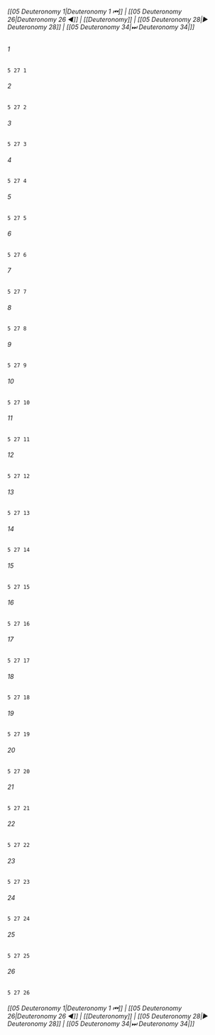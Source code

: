 
###### [[05 Deuteronomy 1|Deuteronomy 1 ⏮]] | [[05 Deuteronomy 26|Deuteronomy 26 ◀]] | [[Deuteronomy]] | [[05 Deuteronomy 28|▶ Deuteronomy 28]] | [[05 Deuteronomy 34|⏭ Deuteronomy 34|]]

###### 1
``` verse
5 27 1 
```
###### 2
``` verse
5 27 2 
```
###### 3
``` verse
5 27 3 
```
###### 4
``` verse
5 27 4 
```
###### 5
``` verse
5 27 5 
```
###### 6
``` verse
5 27 6 
```
###### 7
``` verse
5 27 7 
```
###### 8
``` verse
5 27 8 
```
###### 9
``` verse
5 27 9 
```
###### 10
``` verse
5 27 10 
```
###### 11
``` verse
5 27 11 
```
###### 12
``` verse
5 27 12 
```
###### 13
``` verse
5 27 13 
```
###### 14
``` verse
5 27 14 
```
###### 15
``` verse
5 27 15 
```
###### 16
``` verse
5 27 16 
```
###### 17
``` verse
5 27 17 
```
###### 18
``` verse
5 27 18 
```
###### 19
``` verse
5 27 19 
```
###### 20
``` verse
5 27 20 
```
###### 21
``` verse
5 27 21 
```
###### 22
``` verse
5 27 22 
```
###### 23
``` verse
5 27 23 
```
###### 24
``` verse
5 27 24 
```
###### 25
``` verse
5 27 25 
```
###### 26
``` verse
5 27 26 
```

###### [[05 Deuteronomy 1|Deuteronomy 1 ⏮]] | [[05 Deuteronomy 26|Deuteronomy 26 ◀]] | [[Deuteronomy]] | [[05 Deuteronomy 28|▶ Deuteronomy 28]] | [[05 Deuteronomy 34|⏭ Deuteronomy 34|]]


